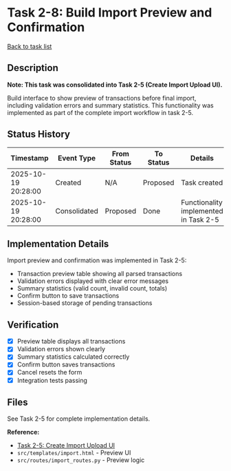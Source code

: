 # Task 2-8: Build Import Preview and Confirmation

[Back to task list](./tasks.md)

## Description

**Note: This task was consolidated into Task 2-5 (Create Import Upload UI).**

Build interface to show preview of transactions before final import, including validation errors and summary statistics. This functionality was implemented as part of the complete import workflow in task 2-5.

## Status History

| Timestamp | Event Type | From Status | To Status | Details | User |
|-----------|------------|-------------|-----------|---------|------|
| 2025-10-19 20:28:00 | Created | N/A | Proposed | Task created | Saeed |
| 2025-10-19 20:28:00 | Consolidated | Proposed | Done | Functionality implemented in Task 2-5 | Saeed |

## Implementation Details

Import preview and confirmation was implemented in Task 2-5:
- Transaction preview table showing all parsed transactions
- Validation errors displayed with clear error messages
- Summary statistics (valid count, invalid count, totals)
- Confirm button to save transactions
- Session-based storage of pending transactions

## Verification

- [x] Preview table displays all transactions
- [x] Validation errors shown clearly
- [x] Summary statistics calculated correctly
- [x] Confirm button saves transactions
- [x] Cancel resets the form
- [x] Integration tests passing

## Files

See Task 2-5 for complete implementation details.

**Reference:**
- [Task 2-5: Create Import Upload UI](./2-5.md)
- `src/templates/import.html` - Preview UI
- `src/routes/import_routes.py` - Preview logic

